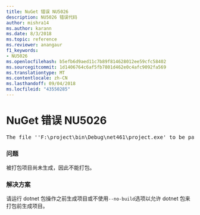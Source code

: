 ```yaml
---
title: NuGet 错误 NU5026
description: NU5026 错误代码
author: mishra14
ms.author: karann
ms.date: 8/3/2018
ms.topic: reference
ms.reviewer: anangaur
f1_keywords:
- NU5026
ms.openlocfilehash: b5efb6d9aed11c7b89f814628012ee59cfc58402
ms.sourcegitcommit: 1d1406764c6af5fb7801d462e0c4afc9092fa569
ms.translationtype: MT
ms.contentlocale: zh-CN
ms.lasthandoff: 09/04/2018
ms.locfileid: "43550285"
---
```

# <a name="nuget-error-nu5026"></a>NuGet 错误 NU5026
<pre>The file ''F:\project\bin\Debug\net461\project.exe' to be packed was not found on disk.</pre>

### <a name="issue"></a>问题

被打包项目尚未生成，因此不能打包。


### <a name="solution"></a>解决方案

请运行 dotnet 包操作之前生成项目或不使用`--no-build`选项以允许 dotnet 包来打包前生成项目。

